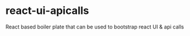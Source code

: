# react-ui-apicalls
React based boiler plate that can be used to bootstrap react UI &amp; api calls
